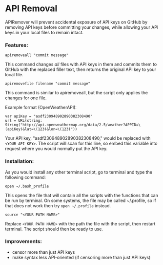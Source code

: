 # API Removal

APIRemover will prevent accidental exposure of API keys on GitHub by removing API keys before committing your changes, while allowing your API keys in your local files to remain intact. 

### Features:
```
apiremoveall "commit message"
```
This command changes *all* files with API keys in them and commits them to GitHub with the replaced <YOUR-API-KEY> filler text, then returns the original API key to your local file. 

```
apiremovefile filename "commit message"
```
This command is similar to apiremoveall, but the script only applies the changes for one file. 

Example format (OpenWeatherAPI): 
```
var apiKey = "asdf230948902890382308490" 
url = URL(string: String("http://api.openweathermap.org/data/2.5/weather?APPID=\(apiKey)&lat=\(123)&lon=\(123)"))
```
Your API key, "asdf230948902890382308490," would be replaced with `<YOUR-API-KEY>`. The script will scan for this line, so embed this variable into request where you would normally put the API key. 

### Installation: 
As you would install any other terminal script, go to terminal and type the following command: 
```
open ~/.bash_profile
```
This opens the file that will contain all the scripts with the functions that can be run by terminal. On some systems, the file may be called ~/.profile, so if that does not work then try ```open ~/.profile``` instead. 
```
source "<YOUR PATH NAME>"
```
Replace ```<YOUR PATH NAME>``` with the path the file with the script, then restart terminal. The script should then be ready to use.


### Improvements:
* censor more than just API keys
* make syntax less API-oriented (if censoring more than just API keys)
